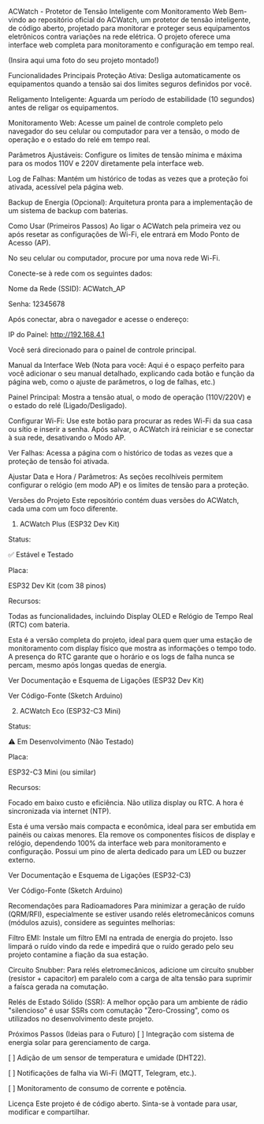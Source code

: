 ACWatch - Protetor de Tensão Inteligente com Monitoramento Web
Bem-vindo ao repositório oficial do ACWatch, um protetor de tensão inteligente, de código aberto, projetado para monitorar e proteger seus equipamentos eletrônicos contra variações na rede elétrica. O projeto oferece uma interface web completa para monitoramento e configuração em tempo real.

(Insira aqui uma foto do seu projeto montado!)

Funcionalidades Principais
Proteção Ativa: Desliga automaticamente os equipamentos quando a tensão sai dos limites seguros definidos por você.

Religamento Inteligente: Aguarda um período de estabilidade (10 segundos) antes de religar os equipamentos.

Monitoramento Web: Acesse um painel de controle completo pelo navegador do seu celular ou computador para ver a tensão, o modo de operação e o estado do relé em tempo real.

Parâmetros Ajustáveis: Configure os limites de tensão mínima e máxima para os modos 110V e 220V diretamente pela interface web.

Log de Falhas: Mantém um histórico de todas as vezes que a proteção foi ativada, acessível pela página web.

Backup de Energia (Opcional): Arquitetura pronta para a implementação de um sistema de backup com baterias.

Como Usar (Primeiros Passos)
Ao ligar o ACWatch pela primeira vez ou após resetar as configurações de Wi-Fi, ele entrará em Modo Ponto de Acesso (AP).

No seu celular ou computador, procure por uma nova rede Wi-Fi.

Conecte-se à rede com os seguintes dados:

Nome da Rede (SSID): ACWatch_AP

Senha: 12345678

Após conectar, abra o navegador e acesse o endereço:

IP do Painel: http://192.168.4.1

Você será direcionado para o painel de controle principal.

Manual da Interface Web
(Nota para você: Aqui é o espaço perfeito para você adicionar o seu manual detalhado, explicando cada botão e função da página web, como o ajuste de parâmetros, o log de falhas, etc.)

Painel Principal: Mostra a tensão atual, o modo de operação (110V/220V) e o estado do relé (Ligado/Desligado).

Configurar Wi-Fi: Use este botão para procurar as redes Wi-Fi da sua casa ou sítio e inserir a senha. Após salvar, o ACWatch irá reiniciar e se conectar à sua rede, desativando o Modo AP.

Ver Falhas: Acessa a página com o histórico de todas as vezes que a proteção de tensão foi ativada.

Ajustar Data e Hora / Parâmetros: As seções recolhíveis permitem configurar o relógio (em modo AP) e os limites de tensão para a proteção.

Versões do Projeto
Este repositório contém duas versões do ACWatch, cada uma com um foco diferente.

1. ACWatch Plus (ESP32 Dev Kit)




Status:

✅ Estável e Testado

Placa:

ESP32 Dev Kit (com 38 pinos)

Recursos:

Todas as funcionalidades, incluindo Display OLED e Relógio de Tempo Real (RTC) com bateria.

Esta é a versão completa do projeto, ideal para quem quer uma estação de monitoramento com display físico que mostra as informações o tempo todo. A presença do RTC garante que o horário e os logs de falha nunca se percam, mesmo após longas quedas de energia.

Ver Documentação e Esquema de Ligações (ESP32 Dev Kit)

Ver Código-Fonte (Sketch Arduino)

2. ACWatch Eco (ESP32-C3 Mini)




Status:

⚠️ Em Desenvolvimento (Não Testado)

Placa:

ESP32-C3 Mini (ou similar)

Recursos:

Focado em baixo custo e eficiência. Não utiliza display ou RTC. A hora é sincronizada via internet (NTP).

Esta é uma versão mais compacta e econômica, ideal para ser embutida em painéis ou caixas menores. Ela remove os componentes físicos de display e relógio, dependendo 100% da interface web para monitoramento e configuração. Possui um pino de alerta dedicado para um LED ou buzzer externo.

Ver Documentação e Esquema de Ligações (ESP32-C3)

Ver Código-Fonte (Sketch Arduino)

Recomendações para Radioamadores
Para minimizar a geração de ruído (QRM/RFI), especialmente se estiver usando relés eletromecânicos comuns (módulos azuis), considere as seguintes melhorias:

Filtro EMI: Instale um filtro EMI na entrada de energia do projeto. Isso limpará o ruído vindo da rede e impedirá que o ruído gerado pelo seu projeto contamine a fiação da sua estação.

Circuito Snubber: Para relés eletromecânicos, adicione um circuito snubber (resistor + capacitor) em paralelo com a carga de alta tensão para suprimir a faísca gerada na comutação.

Relés de Estado Sólido (SSR): A melhor opção para um ambiente de rádio "silencioso" é usar SSRs com comutação "Zero-Crossing", como os utilizados no desenvolvimento deste projeto.

Próximos Passos (Ideias para o Futuro)
[ ] Integração com sistema de energia solar para gerenciamento de carga.

[ ] Adição de um sensor de temperatura e umidade (DHT22).

[ ] Notificações de falha via Wi-Fi (MQTT, Telegram, etc.).

[ ] Monitoramento de consumo de corrente e potência.

Licença
Este projeto é de código aberto. Sinta-se à vontade para usar, modificar e compartilhar.
